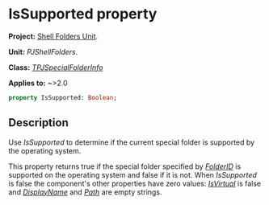 # IsSupported property

**Project:** [Shell Folders Unit](../API.md).

**Unit:** _PJShellFolders_.

**Class:** _[TPJSpecialFolderInfo](./TPJSpecialFolderInfo.md)_

**Applies to:** ~>2.0

```pascal
property IsSupported: Boolean;
```

## Description

Use _IsSupported_ to determine if the current special folder is supported by the operating system.

This property returns true if the special folder specified by _[FolderID](./TPJSpecialFolderInfo-FolderID.md)_ is supported on the operating system and false if it is not. When _IsSupported_ is false the component's other properties have zero values: _[IsVirtual](TPJSpecialFolderInfo-IsVirtual.md)_ is false and _[DisplayName](./TPJSpecialFolderInfo-DisplayName.md)_ and _[Path](./TPJSpecialFolderInfo-Path.md)_ are empty strings.
